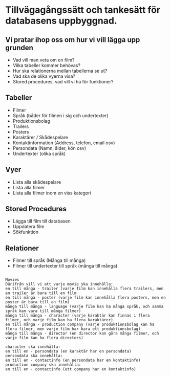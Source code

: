 # Tillvägagångssätt och tankesätt för databasens uppbyggnad.

## Vi pratar ihop oss om hur vi vill lägga upp grunden
* Vad vill man veta om en film? 
* Vilka tabeller kommer behövas?
* Hur ska relationerna mellan tabellerna se ut?
* Vad ska de olika vyerna visa?
* Stored procedures, vad vill vi ha för funktioner?

## Tabeller
* Filmer
* Språk (båder för filmen i sig och undertexter)
* Produktionsbolag
* Trailers
* Posters
* Karaktärer / Skådespelare
* Kontaktinformation (Address, telefon, email osv)
* Persondata (Namn, ålder, kön osv)
* Undertexter (olika språk)

## Vyer
* Lista alla skådespelare
* Lista alla filmer
* Lista alla filmer inom en viss kategori

## Stored Procedures
* Lägga till film till databasen
* Uppdatera film
* Sökfunktion

## Relationer
* Filmer till språk (Många till många)
* Filmer till undertexter till språk (många till många)
```

Movies
Därifrån vill vi att varje movie ska innehålla:
en till många - trailer (varje film kan innehålla flera trailers, men en trailer är bara till en film
en till många - poster (varje film kan innehålla flera posters, men en poster är bara till en film)
många till många - language (varje film kan ha många språk, och samma språk kan vara till många filmer)
många till många - character (varje karaktär kan finnas i flera filmer, och varje film kan ha flera karaktärer)
en till många - production company (varje produktionsbolag kan ha flera filmer, men varje film har bara ett produktionsbolag)
många till många - director (en director kan göra många filmer, och varje film kan ha flera directors)

character ska innehålla:
en till en - persondata (en karaktär har en persondata)
persondata ska innehålla:
en till en - contactinfo (en persondata har en kontaktinfo)
production company ska innehålla:
en till en - contactinfo (ett company har en kontaktinfo)
```
